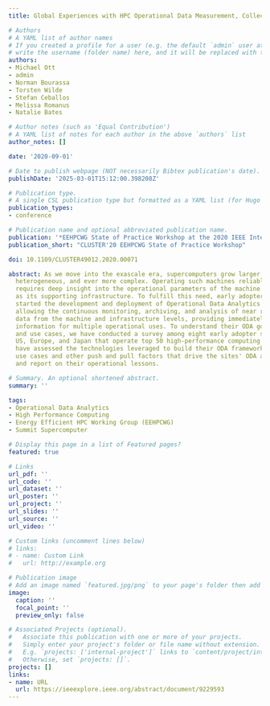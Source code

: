 ```yaml
---
title: Global Experiences with HPC Operational Data Measurement, Collection and Analysis

# Authors
# A YAML list of author names
# If you created a profile for a user (e.g. the default `admin` user at `content/authors/admin/`), 
# write the username (folder name) here, and it will be replaced with their full name and linked to their profile.
authors:
- Michael Ott
- admin
- Norman Bourassa
- Torsten Wilde
- Stefan Ceballos
- Melissa Romanus
- Natalie Bates

# Author notes (such as 'Equal Contribution')
# A YAML list of notes for each author in the above `authors` list
author_notes: []

date: '2020-09-01'

# Date to publish webpage (NOT necessarily Bibtex publication's date).
publishDate: '2025-03-01T15:12:00.398208Z'

# Publication type.
# A single CSL publication type but formatted as a YAML list (for Hugo requirements).
publication_types:
- conference

# Publication name and optional abbreviated publication name.
publication: '*EEHPCWG State of Practice Workshop at the 2020 IEEE International Conference on Cluster Computing (CLUSTER)*'
publication_short: "CLUSTER'20 EEHPCWG State of Practice Workshop"

doi: 10.1109/CLUSTER49012.2020.00071

abstract: As we move into the exascale era, supercomputers grow larger, denser, more
  heterogeneous, and ever more complex. Operating such machines reliably and efficiently
  requires deep insight into the operational parameters of the machine itself as well
  as its supporting infrastructure. To fulfill this need, early adopter sites have
  started the development and deployment of Operational Data Analytics (ODA) frameworks
  allowing the continuous monitoring, archiving, and analysis of near realtime performance
  data from the machine and infrastructure levels, providing immediately actionable
  information for multiple operational uses. To understand their ODA goals, requirements,
  and use cases, we have conducted a survey among eight early adopter sites from the
  US, Europe, and Japan that operate top 50 high-performance computing systems. We
  have assessed the technologies leveraged to build their ODA frameworks, identified
  use cases and other push and pull factors that drive the sites' ODA activities,
  and report on their operational lessons.

# Summary. An optional shortened abstract.
summary: ''

tags:
- Operational Data Analytics
- High Performance Computing
- Energy Efficient HPC Working Group (EEHPCWG)
- Summit Supercomputer

# Display this page in a list of Featured pages?
featured: true

# Links
url_pdf: ''
url_code: ''
url_dataset: ''
url_poster: ''
url_project: ''
url_slides: ''
url_source: ''
url_video: ''

# Custom links (uncomment lines below)
# links:
# - name: Custom Link
#   url: http://example.org

# Publication image
# Add an image named `featured.jpg/png` to your page's folder then add a caption below.
image:
  caption: ''
  focal_point: ''
  preview_only: false

# Associated Projects (optional).
#   Associate this publication with one or more of your projects.
#   Simply enter your project's folder or file name without extension.
#   E.g. `projects: ['internal-project']` links to `content/project/internal-project/index.md`.
#   Otherwise, set `projects: []`.
projects: []
links:
- name: URL
  url: https://ieeexplore.ieee.org/abstract/document/9229593
---
```

